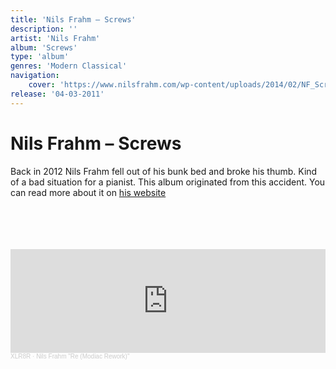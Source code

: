 ```yaml
---
title: 'Nils Frahm – Screws'
description: ''
artist: 'Nils Frahm'
album: 'Screws'
type: 'album'
genres: 'Modern Classical'
navigation:
    cover: 'https://www.nilsfrahm.com/wp-content/uploads/2014/02/NF_Screws_front-455x455.jpg'
release: '04-03-2011'
---
```


# Nils Frahm – Screws
Back in 2012 Nils Frahm fell out of his bunk bed and broke his thumb. Kind of a bad situation for a pianist. This album originated from this accident. You can read more about it on [his website](https://www.nilsfrahm.com/works/screws/)
<br>
<br>
<br>
<youtube-embed url="https://www.youtube.com/embed/videoseries?list=PLVjWWIQMML6AadZZQN6GV3GCQAoxLGO44"></youtube-embed>
<br>
<spotify-embed url="https://open.spotify.com/embed/album/2jp10nhpPcZkuUaFougyN3?utm_source=generator"></spotify-embed>
<br>
<iframe width="100%" height="166" scrolling="no" frameborder="no" allow="autoplay" src="https://w.soundcloud.com/player/?url=https%3A//api.soundcloud.com/tracks/73524017&color=%23ff5500&auto_play=false&hide_related=false&show_comments=true&show_user=true&show_reposts=false&show_teaser=true"></iframe><div style="font-size: 10px; color: #cccccc;line-break: anywhere;word-break: normal;overflow: hidden;white-space: nowrap;text-overflow: ellipsis; font-family: Interstate,Lucida Grande,Lucida Sans Unicode,Lucida Sans,Garuda,Verdana,Tahoma,sans-serif;font-weight: 100;"><a href="https://soundcloud.com/xlr8r" title="XLR8R" target="_blank" style="color: #cccccc; text-decoration: none;">XLR8R</a> · <a href="https://soundcloud.com/xlr8r/nils-frahm-re-modiac-rework" title="Nils Frahm &quot;Re (Modiac Rework)&quot;" target="_blank" style="color: #cccccc; text-decoration: none;">Nils Frahm &quot;Re (Modiac Rework)&quot;</a></div>
